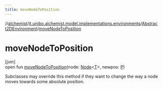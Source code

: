 ```yaml
---
title: moveNodeToPosition
---
```

//[alchemist](../../../index.html)/[it.unibo.alchemist.model.implementations.environments](../index.html)/[Abstract2DEnvironment](index.html)/[moveNodeToPosition](move-node-to-position.html)



# moveNodeToPosition



[jvm]\
open fun [moveNodeToPosition](move-node-to-position.html)(node: [Node](../../it.unibo.alchemist.model.interfaces/-node/index.html)<[T](../../it.unibo.alchemist.model.implementations.layers/-step-layer/index.html)>, newpos: [P](../../it.unibo.alchemist.model.interfaces/-route/index.html))



Subclasses may override this method if they want to change the way a node moves towards some absolute position.




